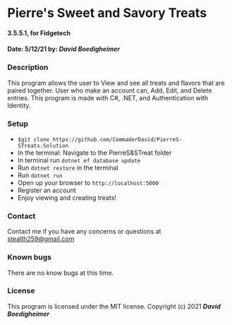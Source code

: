 # Pierre's Sweet and Savory Treats
#### 3.5.5.1, for Fidgetech
#### Date: 5/12/21  by: _**David Boedigheimer**_
### Description
This program allows the user to View and see all treats and flavors that are paired together. User who make an account can, Add, Edit, and Delete entries. This program is made with C#, .NET, and Authentication with Identity.
### Setup
* `$git clone https://github.com/CommaderDavid/PierreS-STreats.Solution`
* In the terminal: Navigate to the PierreS&STreat folder
* In terminal run `dotnet ef database update`
* Run `dotnet restore` in the terminal
* Run `dotnet run`
* Open up your browser to `http://localhost:5000`
* Register an account
* Enjoy viewing and creating treats!
### Contact
Contact me if you have any concerns or questions at stealth259@gmail.com
### Known bugs
There are no know bugs at this time.
### License
This program is licensed under the MIT license.
Copyright (c) 2021 _**David Boedigheimer**_